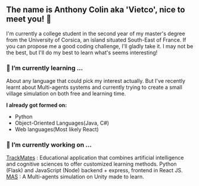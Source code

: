 ## The name is Anthony Colin aka 'Vietco', nice to meet you! 👋
I'm currently a college student in the second year of my master's degree from the University of Corsica, an island situated South-East of France.
If you can propose me a good coding challenge, I'll gladly take it. I may not be the best, but I'll do my best to learn what's seems interesting!

### 🌱 I’m currently learning ...
About any language that could pick my interest actually.
But I've recently learnt about Multi-agents systems and currently trying to create a small village simulation on both free and learning time.  

**I already got formed on:**
- Python
- Object-Oriented Languages(Java, C#)
- Web languages(Most likely React)

### 🔭 I’m currently working on ...

[TrackMates](https://github.com/thomasGarau/TrackMates) : Educational application that combines artificial intelligence and cognitive sciences to offer customized learning methods. Python (Flask) and JavaScript (Node) backend + express, frontend in React JS.  
[MAS](https://github.com/Vietco311/Simulation-SMA-Unity) : A Multi-agents simulation on Unity made to learn.



<!--
**Vietco311/Vietco311** is a ✨ _special_ ✨ repository because its `README.md` (this file) appears on your GitHub profile.

Here are some ideas to get you started:

- 🔭 I’m currently working on ...
- 🌱 I’m currently learning ...
- 👯 I’m looking to collaborate on ...
- 🤔 I’m looking for help with ...
- 💬 Ask me about ...
- 📫 How to reach me: ...
- 😄 Pronouns: ...
- ⚡ Fun fact: ...
-->
